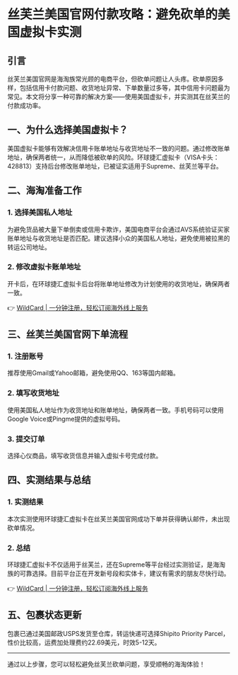 # 丝芙兰美国官网付款攻略：避免砍单的美国虚拟卡实测

## 引言  
丝芙兰美国官网是海淘族常光顾的电商平台，但砍单问题让人头疼。砍单原因多样，包括信用卡付款问题、收货地址异常、下单数量过多等，其中信用卡问题最为常见。本文将分享一种可靠的解决方案——使用美国虚拟卡，并实测其在丝芙兰的付款成功率。

## 一、为什么选择美国虚拟卡？  
美国虚拟卡能够有效解决信用卡账单地址与收货地址不一致的问题。通过修改账单地址，确保两者统一，从而降低被砍单的风险。环球捷汇虚拟卡（VISA卡头：428813）支持后台修改账单地址，已被证实适用于Supreme、丝芙兰等平台。

## 二、海淘准备工作  

### 1. 选择美国私人地址  
为避免货品被大量下单倒卖或信用卡欺诈，美国电商平台会通过AVS系统验证买家账单地址与收货地址是否匹配。建议选择小众的美国私人地址，避免使用被拉黑的转运公司地址。  

### 2. 修改虚拟卡账单地址  
开卡后，在环球捷汇虚拟卡后台将账单地址修改为计划使用的收货地址，确保两者一致。

👉 [WildCard | 一分钟注册，轻松订阅海外线上服务](https://bbtdd.com/WildCard)

## 三、丝芙兰美国官网下单流程  

### 1. 注册账号  
推荐使用Gmail或Yahoo邮箱，避免使用QQ、163等国内邮箱。  

### 2. 填写收货地址  
使用美国私人地址作为收货地址和账单地址，确保两者一致。手机号码可以使用Google Voice或Pingme提供的虚拟号码。  

### 3. 提交订单  
选择心仪商品，填写收货信息并输入虚拟卡号完成付款。  

## 四、实测结果与总结  

### 1. 实测结果  
本次实测使用环球捷汇虚拟卡在丝芙兰美国官网成功下单并获得确认邮件，未出现砍单情况。  

### 2. 总结  
环球捷汇虚拟卡不仅适用于丝芙兰，还在Supreme等平台经过实测验证，是海淘族的可靠选择。目前平台正在开发新号段和实体卡，建议有需求的朋友尽快行动。  

👉 [WildCard | 一分钟注册，轻松订阅海外线上服务](https://bbtdd.com/WildCard)

## 五、包裹状态更新  
包裹已通过美国邮政USPS发货至仓库，转运快递可选择Shipito Priority Parcel，性价比较高，运费加处理费约22.69美元，时效5-12天。  

---

通过以上步骤，您可以轻松避免丝芙兰砍单问题，享受顺畅的海淘体验！